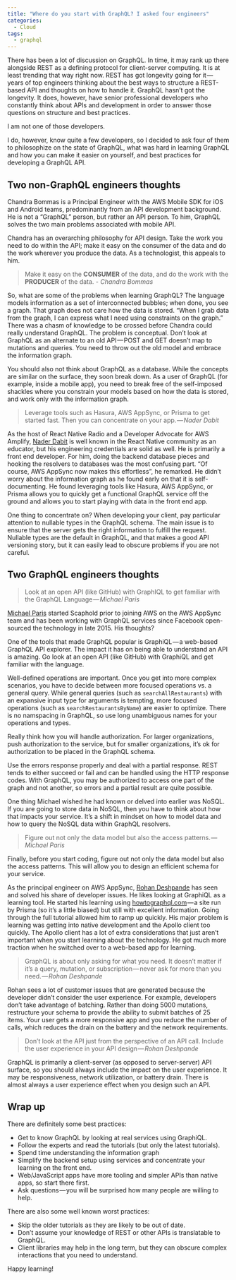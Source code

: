 ```yaml
---
title: "Where do you start with GraphQL? I asked four engineers"
categories:
  - Cloud
tags:
  - graphql
---
```


There has been a lot of discussion on GraphQL. In time, it may rank up there alongside REST as a defining protocol for client-server computing. It is at least trending that way right now. REST has got longevity going for it — years of top engineers thinking about the best ways to structure a REST-based API and thoughts on how to handle it. GraphQL hasn’t got the longevity. It does, however, have senior professional developers who constantly think about APIs and development in order to answer those questions on structure and best practices.

I am not one of those developers.

I do, however, know quite a few developers, so I decided to ask four of them to philosophize on the state of GraphQL, what was hard in learning GraphQL and how you can make it easier on yourself, and best practices for developing a GraphQL API.

## Two non-GraphQL engineers thoughts

Chandra Bommas is a Principal Engineer with the AWS Mobile SDK for iOS and Android teams, predominantly from an API development background. He is not a “GraphQL” person, but rather an API person. To him, GraphQL solves the two main problems associated with mobile API.

Chandra has an overarching philosophy for API design. Take the work you need to do within the API; make it easy on the consumer of the data and do the work wherever you produce the data. As a technologist, this appeals to him.

> Make it easy on the **CONSUMER** of the data, and do the work with the **PRODUCER** of the data. - _Chandra Bommas_

So, what are some of the problems when learning GraphQL? The language models information as a set of interconnected bubbles; when done, you see a graph. That graph does not care how the data is stored. “When I grab data from the graph, I can express what I need using constraints on the graph.” There was a chasm of knowledge to be crossed before Chandra could really understand GraphQL. The problem is conceptual. Don’t look at GraphQL as an alternate to an old API — POST and GET doesn’t map to mutations and queries. You need to throw out the old model and embrace the information graph.

You should also not think about GraphQL as a database. While the concepts are similar on the surface, they soon break down. As a user of GraphQL (for example, inside a mobile app), you need to break free of the self-imposed shackles where you constrain your models based on how the data is stored, and work only with the information graph.

> Leverage tools such as Hasura, AWS AppSync, or Prisma to get started fast. Then you can concentrate on your app. — _Nader Dabit_

As the host of React Native Radio and a Developer Advocate for AWS Amplify, [Nader Dabit](https://twitter.com/dabit3) is well known in the React Native community as an educator, but his engineering credentials are solid as well. He is primarily a front end developer. For him, doing the backend database pieces and hooking the resolvers to databases was the most confusing part. “Of course, AWS AppSync now makes this effortless”, he remarked. He didn’t worry about the information graph as he found early on that it is self-documenting. He found leveraging tools like Hasura, AWS AppSync, or Prisma allows you to quickly get a functional GraphQL service off the ground and allows you to start playing with data in the front end app.

One thing to concentrate on? When developing your client, pay particular attention to nullable types in the GraphQL schema. The main issue is to ensure that the server gets the right information to fulfill the request. Nullable types are the default in GraphQL, and that makes a good API versioning story, but it can easily lead to obscure problems if you are not careful.

## Two GraphQL engineers thoughts

> Look at an open API (like GitHub) with GraphIQL to get familiar with the GraphQL Language — _Michael Paris_

[Michael Paris](https://twitter.com/mikeparisstuff) started Scaphold prior to joining AWS on the AWS AppSync team and has been working with GraphQL services since Facebook open-sourced the technology in late 2015. His thoughts?

One of the tools that made GraphQL popular is GraphiQL — a web-based GraphQL API explorer. The impact it has on being able to understand an API is amazing. Go look at an open API (like GitHub) with GraphiQL and get familiar with the language.

Well-defined operations are important. Once you get into more complex scenarios, you have to decide between more focused operations vs. a general query. While general queries (such as `searchAllRestaurants`) with an expansive input type for arguments is tempting, more focused operations (such as `searchRestaurantsByName`) are easier to optimize. There is no namspacing in GraphQL, so use long unambiguous names for your operations and types.

Really think how you will handle authorization. For larger organizations, push authorization to the service, but for smaller organizations, it’s ok for authorization to be placed in the GraphQL schema.

Use the errors response properly and deal with a partial response. REST tends to either succeed or fail and can be handled using the HTTP response codes. With GraphQL, you may be authorized to access one part of the graph and not another, so errors and a partial result are quite possible.

One thing Michael wished he had known or delved into earlier was NoSQL. If you are going to store data in NoSQL, then you have to think about how that impacts your service. It’s a shift in mindset on how to model data and how to query the NoSQL data within GraphQL resolvers.

> Figure out not only the data model but also the access patterns. — _Michael Paris_

Finally, before you start coding, figure out not only the data model but also the access patterns. This will allow you to design an efficient schema for your service.

As the principal engineer on AWS AppSync, [Rohan Deshpande](https://twitter.com/appwiz) has seen and solved his share of developer issues. He likes looking at GraphiQL as a learning tool. He started his learning using [howtographql.com](https://howtographql.com) — a site run by Prisma (so it’s a little biased) but still with excellent information. Going through the full tutorial allowed him to ramp up quickly. His major problem is learning was getting into native development and the Apollo client too quickly. The Apollo client has a lot of extra considerations that just aren’t important when you start learning about the technology. He got much more traction when he switched over to a web-based app for learning.

> GraphQL is about only asking for what you need. It doesn’t matter if it’s a query, mutation, or subscription — never ask for more than you need. — _Rohan Deshpande_

Rohan sees a lot of customer issues that are generated because the developer didn’t consider the user experience. For example, developers don’t take advantage of batching. Rather than doing 5000 mutations, restructure your schema to provide the ability to submit batches of 25 items. Your user gets a more responsive app and you reduce the number of calls, which reduces the drain on the battery and the network requirements.

> Don’t look at the API just from the perspective of an API call. Include the user experience in your API design — _Rohan Deshpande_

GraphQL is primarily a client-server (as opposed to server-server) API surface, so you should always include the impact on the user experience. It may be responsiveness, network utilization, or battery drain. There is almost always a user experience effect when you design such an API.

## Wrap up

There are definitely some best practices:

* Get to know GraphQL by looking at real services using GraphiQL.
* Follow the experts and read the tutorials (but only the latest tutorials).
* Spend time understanding the information graph
* Simplify the backend setup using services and concentrate your learning on the front end.
* Web/JavaScript apps have more tooling and simpler APIs than native apps, so start there first.
* Ask questions — you will be surprised how many people are willing to help.

There are also some well known worst practices:

* Skip the older tutorials as they are likely to be out of date.
* Don’t assume your knowledge of REST or other APIs is translatable to GraphQL.
* Client libraries may help in the long term, but they can obscure complex interactions that you need to understand.

Happy learning!
